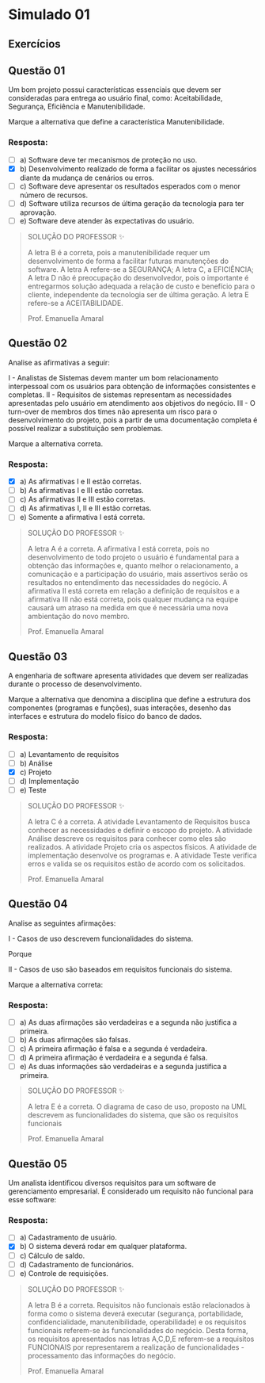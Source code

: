 # Simulado 01

## Exercícios


## Questão 01 
Um bom projeto possui características essenciais que devem ser consideradas para entrega ao usuário final, como: Aceitabilidade, Segurança, Eficiência e Manutenibilidade.

Marque a alternativa que define a característica Manutenibilidade.

### Resposta:
- [ ] a) Software deve ter mecanismos de proteção no uso.
- [x] b) Desenvolvimento realizado de forma a facilitar os ajustes necessários diante da mudança de cenários ou erros.
- [ ] c) Software deve apresentar os resultados esperados com o menor número de recursos.
- [ ] d) Software utiliza recursos de última geração da tecnologia para ter aprovação.
- [ ] e) Software deve atender às expectativas do usuário.

> SOLUÇÃO DO PROFESSOR ✨
>
> A letra B é a correta, pois a manutenibilidade requer um desenvolvimento de forma a facilitar futuras manutenções do software. A letra A refere-se a SEGURANÇA; A letra C, a EFICIÊNCIA; A letra D não é preocupação do desenvolvedor, pois o importante é entregarmos solução adequada a relação de custo e benefício para o cliente, independente da tecnologia ser de última geração. A letra E refere-se a ACEITABILIDADE.
>
> Prof. Emanuella Amaral


## Questão 02 
Analise as afirmativas a seguir:

I - Analistas de Sistemas devem manter um bom relacionamento interpessoal com os usuários para obtenção de informações consistentes e completas.
II - Requisitos de sistemas representam as necessidades apresentadas pelo usuário em atendimento aos objetivos do negócio.
III - O turn-over de membros dos times não apresenta um risco para o desenvolvimento do projeto, pois a partir de uma documentação completa é possível realizar a substituição sem problemas.

Marque a alternativa correta.
 
### Resposta:
- [x] a) As afirmativas I e II estão corretas.
- [ ] b) As afirmativas I e III estão corretas.
- [ ] c) As afirmativas II e III estão corretas.
- [ ] d) As afirmativas I, II e III estão corretas.
- [ ] e) Somente a afirmativa I está correta.

> SOLUÇÃO DO PROFESSOR ✨
>
> A letra A é a correta. A afirmativa I está correta, pois no desenvolvimento de todo projeto o usuário é fundamental para a obtenção das informações e, quanto melhor o relacionamento, a comunicação e a participação do usuário, mais assertivos serão os resultados no entendimento das necessidades do negócio. A afirmativa II está correta em relação a definição de requisitos e a afirmativa III não está correta, pois qualquer mudança na equipe causará um atraso na medida em que é necessária uma nova ambientação do novo membro.
>
> Prof. Emanuella Amaral


## Questão 03 
A engenharia de software apresenta atividades que devem ser realizadas durante o processo de desenvolvimento.

Marque a alternativa que denomina a disciplina que define a estrutura dos componentes (programas e funções), suas interações, desenho das interfaces e estrutura do modelo físico do banco de dados.

### Resposta:
- [ ] a) Levantamento de requisitos
- [ ] b) Análise
- [x] c) Projeto
- [ ] d) Implementação
- [ ] e) Teste

> SOLUÇÃO DO PROFESSOR ✨
>
> A letra C é a correta. A atividade Levantamento de Requisitos busca conhecer as necessidades e definir o escopo do projeto. A atividade Análise descreve os requisitos para conhecer como eles são realizados. A atividade Projeto cria os aspectos físicos. A atividade de implementação desenvolve os programas e. A atividade Teste verifica erros e valida se os requisitos estão de acordo com os solicitados.
>
> Prof. Emanuella Amaral


## Questão 04 
Analise as seguintes afirmações:

I - Casos de uso descrevem funcionalidades do sistema.

Porque

II - Casos de uso são baseados em requisitos funcionais do sistema.

Marque a alternativa correta:

### Resposta:
- [ ] a) As duas afirmações são verdadeiras e a segunda não justifica a primeira.
- [ ] b) As duas afirmações são falsas.
- [ ] c) A primeira afirmação é falsa e a segunda é verdadeira.
- [ ] d) A primeira afirmação é verdadeira e a segunda é falsa.
- [ ] e) As duas informações são verdadeiras e a segunda justifica a primeira.

> SOLUÇÃO DO PROFESSOR ✨
>
> A letra E é a correta. O diagrama de caso de uso, proposto na UML descrevem as funcionalidades do sistema, que são os requisitos funcionais
>
> Prof. Emanuella Amaral


## Questão 05 
Um analista identificou diversos requisitos para um software de gerenciamento empresarial. É considerado um requisito não funcional para esse software:

### Resposta:
- [ ] a) Cadastramento de usuário.
- [x] b) O sistema deverá rodar em qualquer plataforma.
- [ ] c) Cálculo de saldo.
- [ ] d) Cadastramento de funcionários.
- [ ] e) Controle de requisições.

> SOLUÇÃO DO PROFESSOR ✨
>
> A letra B é a correta. Requisitos não funcionais estão relacionados à forma como o sistema deverá executar (segurança, portabilidade, confidencialidade, manutenibilidade, operabilidade) e os requisitos funcionais referem-se às funcionalidades do negócio. Desta forma, os requisitos apresentados nas letras A,C,D,E referem-se a requisitos FUNCIONAIS por representarem a realização de funcionalidades - processamento das informações do negócio.
>
> Prof. Emanuella Amaral